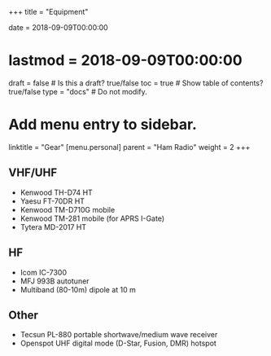 +++
title = "Equipment"

date = 2018-09-09T00:00:00
# lastmod = 2018-09-09T00:00:00

draft = false  # Is this a draft? true/false
toc = true  # Show table of contents? true/false
type = "docs"  # Do not modify.

# Add menu entry to sidebar.
linktitle = "Gear"
[menu.personal]
  parent = "Ham Radio"
  weight = 2
+++

## VHF/UHF

- Kenwood TH-D74 HT
- Yaesu FT-70DR HT
- Kenwood TM-D710G mobile
- Kenwood TM-281 mobile (for APRS I-Gate)
- Tytera MD-2017 HT

## HF

- Icom IC-7300
- MFJ 993B autotuner
- Multiband (80-10m) dipole at 10 m

## Other

- Tecsun PL-880 portable shortwave/medium wave receiver
- Openspot UHF digital mode (D-Star, Fusion, DMR) hotspot 
